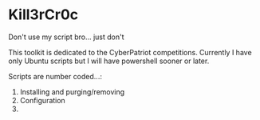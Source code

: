 # Kill3rCr0c
Don't use my script bro... just don't

This toolkit is dedicated to the CyberPatriot competitions.
Currently I have only Ubuntu scripts but I will have powershell sooner or later.

Scripts are number coded...:
1)  Installing and purging/removing
2)  Configuration
3)  
